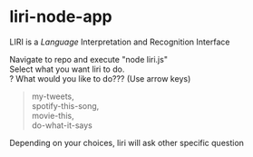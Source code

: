 # liri-node-app
LIRI is a _Language_ Interpretation and Recognition Interface

Navigate to repo and execute "node liri.js"<br>
Select what you want liri to do.<br>
? What would you like to do??? (Use arrow keys) <br>
> my-tweets, <br>
  spotify-this-song,<br>
  movie-this,<br>
  do-what-it-says <br>
  
  Depending on your choices, liri will ask other specific question<br>
